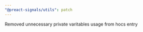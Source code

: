 ```yaml
---
"@preact-signals/utils": patch
---
```


Removed unnecessary private varitables usage from hocs entry
